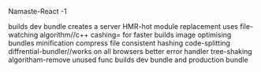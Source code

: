 Namaste-React -1

<!-- parcel -->
builds dev bundle
creates a server
HMR-hot module replacement
uses file-watching algorithm//c++
cashing= for faster builds
image optimising
bundles
minification
compress file
consistent hashing
code-splitting
diffrential-bundler//works on all browsers
better error handler
tree-shaking algoritham-remove unused func
builds dev bundle and production bundle

